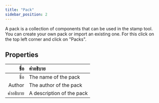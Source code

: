 ```yaml
---
title: "Pack"
sidebar_position: 2
---
```


A pack is a collection of components that can be used in the stamp tool. You can create your own pack or import an existing one. For this click on the top left corner and click on "Packs".

## Properties

|     ชื่อ | คำอธิบาย                  |
| --------:|:------------------------- |
|     ชื่อ | The name of the pack      |
|   Author | The author of the pack    |
| คำอธิบาย | A description of the pack |
